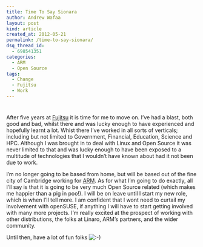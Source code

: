 ```yaml
---
title: Time To Say Sionara
author: Andrew Wafaa
layout: post
kind: article
created_at: 2012-05-21
permalink: /time-to-say-sionara/
dsq_thread_id:
  - 698541351
categories:
  - ARM
  - Open Source
tags:
  - Change
  - Fujitsu
  - Work
---
```

# 

After five years at [Fujitsu][1] it is time for me to move on. I’ve had a blast, both good and bad, whilst there and was lucky enough to have experienced and hopefully learnt a lot. Whist there I’ve worked in all sorts of verticals; including but not limited to Government, Financial, Education, Science and HPC. Although I was brought in to deal with Linux and Open Source it was never limited to that and was lucky enough to have been exposed to a multitude of technologies that I wouldn’t have known about had it not been due to work.

 [1]: http://www.fujitsu.com/uk/ "Fujitsu UK"

I’m no longer going to be based from home, but will be based out of the fine city of Cambridge working for [ARM][2]. As for what I’m going to do exactly, all I’ll say is that it is going to be very much Open Source related (which makes me happier than a pig in poo!). I will be on leave until I start my new role, which is when I’ll tell more. I am confident that I wont need to curtail my involvement with openSUSE, if anything I will have to start getting involved with many more projects. I’m really excited at the prospect of working with other distributions, the folks at Linaro, ARM’s partners, and the wider community.

 [2]: http://www.arm.com/ "The architecture for the digital world"

Until then, have a lot of fun folks ![:-)][3] 

 [3]: http://andrew.wafaa.eu/blog/wp-includes/images/smilies/icon_smile.gif
